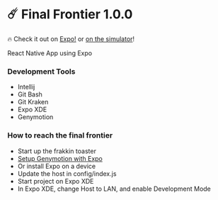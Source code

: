 # ☄️ Final Frontier 1.0.0

🔥 Check it out on [Expo!](https://expo.io/@psyanite/burntoast) or [on the simulator](https://expo.io/appetize-simulator?url=https://expo.io/@psyanite/burntoast)!


React Native App using Expo


### Development Tools

* Intellij
* Git Bash
* Git Kraken
* Expo XDE
* Genymotion

### How to reach the final frontier

* Start up the frakkin toaster
* [Setup Genymotion with Expo](https://medium.com/@psyanite/how-to-use-genymotion-with-expo-cc52815928cf)
* Or install Expo on a device
* Update the host in config/index.js
* Start project on Expo XDE
* In Expo XDE, change Host to LAN, and enable Development Mode
